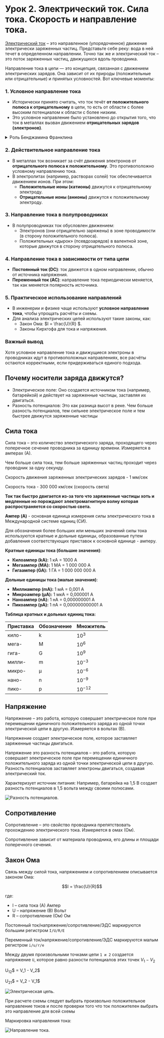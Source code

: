 # Урок 2. Электрический ток. Сила тока. Скорость и направление тока.

[Электрический ток](../../glossary_of_terms/index.md#Электрический-ток) – это направленное (упорядоченное) движение электрически заряженных частиц. Представьте себе реку: вода в ней течет в определенном направлении. Точно так же и электрический ток – это поток заряженных частиц, движущихся вдоль проводника.


Направление тока в цепи — это концепция, связанная с движением электрических зарядов. Она зависит от их природы (положительные или отрицательные) и принятых условностей. Вот ключевые моменты:

### 1. **Условное направление тока**
- Исторически принято считать, что ток течёт **от положительного полюса к отрицательному** в цепи, то есть от области с более высоким потенциалом к области с более низким.
- Это условное направление было установлено до открытия того, что ток в металлах вызван движением **отрицательных зарядов (электронов)**.

<details>

<summary>Роль Бенджамина Франклина </summary>

[Франклин, Бенджамин](https://ru.wikipedia.org/wiki/%D0%A4%D1%80%D0%B0%D0%BD%D0%BA%D0%BB%D0%B8%D0%BD,_%D0%91%D0%B5%D0%BD%D0%B4%D0%B6%D0%B0%D0%BC%D0%B8%D0%BD) предположил, что электрический заряд течет от стеклянной палочки, натертой шерстью (которую он считал заряженной положительно), к объекту, который притягивается к этой палочке. 

Позже было открыто, что в металлах электрический ток образуется за счет движения электронов, которые имеют отрицательный заряд. Таким образом, реальное направление движения заряженных частиц в проводнике противоположно тому, которое предположил Франклин. 

Несмотря на то, что мы знаем о движении электронов, соглашение о направлении тока, введенное Франклином, сохранилось в электротехнике. Это связано с тем, что большинство электрических схем и расчетов были разработаны до того, как было точно известно, что именно представляет собой электрический ток. Изменение устоявшегося соглашения привело бы к необходимости переписывать огромный объем технической литературы.

</details>

### 2. **Действительное направление тока**
- В металлах ток возникает за счёт движения электронов от **отрицательного полюса к положительному**. Это противоположно условному направлению тока.
- В электролитах (например, растворах солей) ток обеспечивается движением ионов. При этом:
  - **Положительные ионы (катионы)** движутся к отрицательному электроду.
  - **Отрицательные ионы (анионы)** движутся к положительному электроду.

### 3. **Направление тока в полупроводниках**
- В полупроводниках ток обусловлен движением:
  - Электронов (они отрицательно заряжены) в зоне проводимости (в сторону положительного полюса).
  - Положительных «дырок» (псевдозарядов) в валентной зоне, которые движутся в сторону отрицательного полюса.

### 4. **Направление тока в зависимости от типа цепи**
- **Постоянный ток (DC)**: ток движется в одном направлении, обычно от источника напряжения.
- **Переменный ток (AC)**: направление тока периодически меняется, так как меняется полярность источника.

### 5. **Практическое использование направлений**
- В инженерии и физике чаще используют **условное направление тока**, чтобы упрощать расчёты и схемы.
- Для анализа электрических цепей используют такие законы, как:
  - Закон Ома: $I = \frac{U}{R} $.
  - Законы Кирхгофа для тока и напряжения.

### Важный вывод
Хотя условное направление тока и движущиеся электроны в проводниках идут в противоположных направлениях, все расчёты остаются корректными, если придерживаться единого подхода.

## Почему носители заряда движутся?
- Электрическое поле: Оно создается источником тока (например, батарейкой) и действует на заряженные частицы, заставляя их двигаться.
- Разность потенциалов: Это как разница высот в реке. Чем больше разность потенциалов, тем сильнее электрическое поле и тем быстрее движутся заряженные частицы

## Сила тока

Сила тока – это количество электрического заряда, проходящего через поперечное сечение проводника за единицу времени.
Измеряется в амперах (А).

Чем больше сила тока, тем больше заряженных частиц проходит через проводник за одну секунду.

Скорость движения заряженных электрических зарядов - 1 мм/сек

Скорость тока - 300 000 км/сек (скорость света)


**Ток так быстро двигается из-за того что заряженные частицы хоть и медленные но порождают электромагнитную волну которая распространяется со скоростью света.**


**Ампер (A)** - основная единица измерения силы электрического тока в Международной системе единиц (СИ). 

Для обозначения более больших или меньших значений силы тока используются кратные и дольные единицы, образованные путем добавления соответствующих приставок к основной единице - амперу. 

**Кратные единицы тока (большие значения)**:

* **Килоампер (kA):** 1 кА = 1000 А
* **Мегаампер (MA):** 1 МА = 1 000 000 А
* **Гигаампер (GA):** 1 ГА = 1 000 000 000 А

**Дольные единицы тока (малые значения)**:
* **Миллиампер (mA):** 1 мА = 0,001 А
* **Микроампер (μA):** 1 мкА = 0,000001 А
* **Наноампер (nA):** 1 нА = 0,000000001 А
* **Пикоампер (pA):** 1 пА = 0,000000000001 А

**Таблица кратных и дольных единиц тока:**

| Приставка | Обозначение | Множитель |
|---|---|---|
| кило- | k | $10^{3}$ |
| мега- | M | $10^{6}$ |
| гига- | G | $10^{9}$ |
| милли- | m | $10^{-3}$ |
| микро- | μ | $10^{-6}$ |
| нано- | n | $10^{-9}$ |
| пико- | p | $10^{-12}$ |


## Напряжение

Напряжение – это работа, которую совершает электрическое поле при перемещении единичного положительного заряда из одной точки электрической цепи в другую.
Измеряется в вольтах (В).

Напряжение создает электрическое поле, которое заставляет заряженные частицы двигаться.

Напряжение это разность потенциалов – это работа, которую совершает электрическое поле при перемещении единичного положительного заряда из одной точки электрической цепи в другую. Разность потенциалов заставляет электроны двигаться, создавая электрический ток. 

Характеризует источник питания: Например, батарейка на 1,5 В создает разность потенциалов в 1,5 вольта между своими полюсами.

![Разность потенциалов.](../img/3.jpeg "Разность потенциалов.")

## Сопротивление

Сопротивление – это свойство проводника препятствовать прохождению электрического тока.
Измеряется в омах (Ом).

Сопротивление зависит от материала проводника, его длины и площади поперечного сечения.

## Закон Ома
Связь между силой тока, напряжением и сопротивлением описывается законом Ома:

$$I = \frac{U}{R}$$

где:
 - I – сила тока (А) Ампер
 - U – напряжение (В) Вольт
 - R – сопротивление (Ом) Ом


Постоянный ток/напряжение/сопротивление/ЭДС маркируются большим регистром `I/U/R/E`

Переменный ток/напряжение/сопротивление/ЭДС маркируются малым регистром `i/u/r/e`

Между двумя произвольными точками цепи `1 и 2` создается напряжение `U`, которое равно разности потенциалов этих точек $V_1 - V_2$

U<sub>12</sub>$ = V_1 - V_2$

U<sub>21</sub>$ = V_2 - V_1$


![Электрическая цепь.](../img/4.png "Электрическая цепь.")

При расчете схемы следует выбрать произвольно положительное направление токов и после проверки того что ток положителен выбрать это направление для всей схемы

Маркировка направления тока:

![Направление тока.](../img/5.png "Направление тока.")